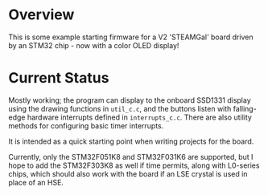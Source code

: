 # Overview

This is some example starting firmware for a V2 'STEAMGal' board driven by an STM32 chip - now with a color OLED display!

# Current Status

Mostly working; the program can display to the onboard SSD1331 display using the drawing functions in `util_c.c`, and the buttons listen with falling-edge hardware interrupts defined in `interrupts_c.c`. There are also utility methods for configuring basic timer interrupts.

It is intended as a quick starting point when writing projects for the board.

Currently, only the STM32F051K8 and STM32F031K6 are supported, but I hope to add the STM32F303K8 as well if time permits, along with L0-series chips, which should also work with the board if an LSE crystal is used in place of an HSE.
